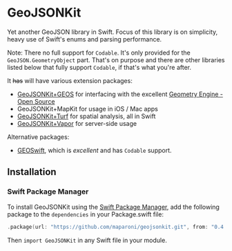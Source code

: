# GeoJSONKit

Yet another GeoJSON library in Swift. Focus of this library is on simplicity, heavy use of Swift's enums and parsing performance.

Note: There no full support for `Codable`. It's only provided for the `GeoJSON.GeometryObject` part. That's on purpose and there are other libraries listed below that fully support `Codable`, if that's what you're after.

It ~~has~~ will have various extension packages:

- [GeoJSONKit+GEOS](https://gitlab.com/maparoni/geojsonkit-geos) for interfacing with the excellent [Geometry Engine - Open Source](https://trac.osgeo.org/geos)
- GeoJSONKit+MapKit for usage in iOS / Mac apps
- [GeoJSONKit+Turf](https://github.com/maparoni/geojsonkit-turf) for spatial analysis, all in Swift
- [GeoJSONKit+Vapor](https://gitlab.com/maparoni/geojsonkit/snippets/1972906) for server-side usage

Alternative packages:

- [GEOSwift](https://github.com/GEOSwift/GEOSwift), which is *excellent* and has `Codable` support.

## Installation

### Swift Package Manager

To install GeoJSONKit using the [Swift Package Manager](https://swift.org/package-manager/), add the following package to the `dependencies` in your Package.swift file:

```swift
.package(url: "https://github.com/maparoni/geojsonkit.git", from: "0.4.0")
```

Then `import GeoJSONKit` in any Swift file in your module.
